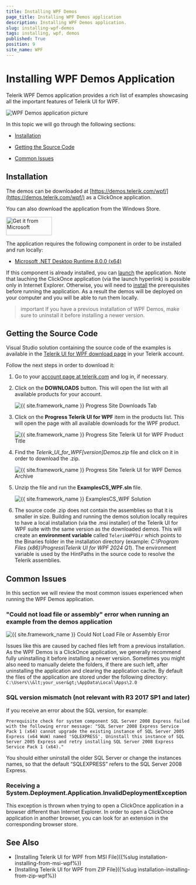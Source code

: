```yaml
---
title: Installing WPF Demos
page_title: Installing WPF Demos application
description: Installing WPF Demos application.
slug: installing-wpf-demos
tags: installing, wpf, demos
published: True
position: 9
site_name: WPF
---
```


# Installing WPF Demos Application

Telerik WPF Demos application provides a rich list of examples showcasing all the important features of Telerik UI for WPF.

![WPF Demos application picture](images/installing-wpf-demos-0.png)

In this topic we will go through the following sections:

* [Installation](#installation)

* [Getting the Source Code](#getting-the-source-code)

* [Common Issues](#common-issues)

## Installation

The demos can be downloaded at [https://demos.telerik.com/wpf/](https://demos.telerik.com/wpf/) as a ClickOnce application.

You can also download the application from the Windows Store.

[<img style="width:125px;height:50px" alt="Get it from Microsoft" src="https://developer.microsoft.com/en-us/store/badges/images/English_get-it-from-MS.png"/>](https://www.microsoft.com/store/apps/9PB1M527GK9C?cid=storebadge&ocid=badge)

The application requires the following component in order to be installed and run locally:

* [Microsoft .NET Desktop Runtime 8.0.0 (x64)](https://dotnet.microsoft.com/en-us/download/dotnet/8.0)

If this component is already installed, you can [launch](https://demos.telerik.com/wpf/WPF%20Demos.application) the application. Note that lauching the ClickOnce application (via the launch hyperlink) is possible only in Internet Explorer. Otherwise, you will need to [install](https://demos.telerik.com/wpf/setup.exe) the prerequisites before running the application. As a result the demos will be deployed on your computer and you will be able to run them locally.

>important If you have a previous installation of WPF Demos, make sure to uninstall it before installing a newer version.

## Getting the Source Code

Visual Studio solution containing the source code of the examples is available in the [Telerik UI for WPF download page](https://www.telerik.com/account/downloads/product-download?product=RCWPF) in your Telerik account. 

Follow the next steps in order to download it:

1. Go to your [account page at telerik.com](https://www.telerik.com/account/) and log in, if necessary.

2. Click on the __DOWNLOADS__ button. This will open the list with all available products for your account.

	![{{ site.framework_name }} Progress Site Downloads Tab](images/installing-wpf-demos-1.png)

3. Click on the __Progress Telerik UI for WPF__ item in the products list. This will open the page with all available downloads for the WPF product.

	![{{ site.framework_name }} Progress Site Telerik UI for WPF Product Title](images/installing-wpf-demos-2.png)

4. Find the __Telerik_UI_for_WPF_[version]_Demos.zip__ file and click on it in order to download the .zip.

	![{{ site.framework_name }} Progress Site Telerik UI for WPF Demos Archive](images/installing-wpf-demos-3.png)

5. Unzip the file and run the __ExamplesCS_WPF.sln__ file.

	![{{ site.framework_name }} ExamplesCS_WPF Solution](images/installing-wpf-demos-4.png)

6. The source code .zip does not contain the assemblies so that it is smaller in size. Building and running the demos solution locally requires to have a local installation (via the .msi installer) of the Telerik UI for WPF suite with the same version as the downloaded demos. This will create an __environment variable__ called `TelerikWPFDir` which points to the Binaries folder in the installation directory (example: *C:\Program Files (x86)\Progress\Telerik UI for WPF 2024 Q1*). The environment variable is used by the HintPaths in the source code to resolve the Telerik assemblies.

## Common Issues

In this section we will review the most common issues experienced when running the WPF Demos application.

### "Could not load file or assembly" error when running an example from the demos application

![{{ site.framework_name }} Could Not Load File or Assembly Error](images/wpf_demos_0.png)

Issues like this are caused by cached files left from a previous installation. As the WPF Demos is a ClickOnce application, we generally recommend fully uninstalling it before installing a newer version. Sometimes you might also need to manually delete the folders, if there are such left, after uninstalling the application and clearing the application cache. By default the files of the application are stored under the following directory: `C:\Users\\&lt;your_user&gt;\AppData\Local\Apps\2.0`	

### SQL version mismatch **(not relevant with R3 2017 SP1 and later)**

If you receive an error about the SQL version, for example:

`Prerequisite check for system component SQL Server 2008 Express failed with the following error message: "SQL Server 2008 Express Service Pack 1 (x64) cannot upgrade the existing instance of SQL Server 2005 Express (x64 WoW) named 'SQLEXPRESS'. Uninstall this instance of SQL Server 2005 Express and retry installing SQL Server 2008 Express Service Pack 1 (x64)."`

You should either uninstall the older SQL Server or change the instances names, so that the default “SQLEXPRESS” refers to the SQL Server 2008 Express.

### Receiving a System.Deployment.Application.InvalidDeploymentException

This exception is thrown when trying to open a ClickOnce application in a browser different than Internet Explorer. In order to open a ClickOnce application in another browser, you can look for an extension in the corresponding browser store. 

## See Also  
 * [Installing Telerik UI for WPF from MSI File]({%slug installation-installing-from-msi-wpf%})
 * [Installing Telerik UI for WPF from ZIP File]({%slug installation-installing-from-zip-wpf%}) 
